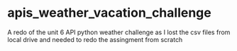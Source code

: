 # apis_weather_vacation_challenge
A redo of the unit 6 API python weather challenge as I lost the csv files from local drive and needed to redo the assingment from scratch
